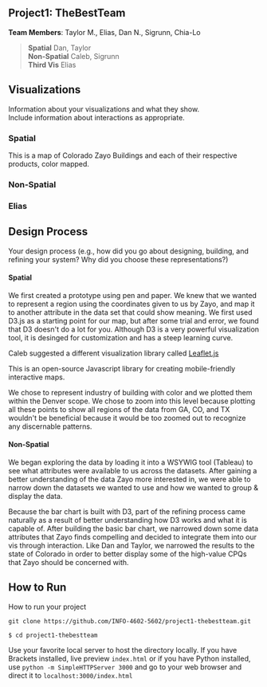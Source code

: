 
Project1: TheBestTeam
---
**Team Members**: Taylor M., Elias, Dan N., Sigrunn, Chia-Lo <br />
> **Spatial** Dan, Taylor <br />
> **Non-Spatial** Caleb, Sigrunn <br />
> **Third Vis** Elias

## Visualizations
Information about your visualizations and what they show.
<br />
Include information about interactions as appropriate.

### Spatial
This is a map of Colorado Zayo Buildings and each of their respective products, color mapped. 

### Non-Spatial

### Elias

## Design Process
Your design process (e.g., how did you go about designing, building, and refining your system? Why did you choose these representations?)

#### Spatial
We first created a prototype using pen and paper. We knew that we wanted to represent a region using the coordinates given to us by Zayo, and map it to another attribute in the data set that could show meaning. We first used D3.js as a starting point for our map, but after some trial and error, we found that D3 doesn't do a lot for you. Although D3 is a very powerful visualization tool, it is desinged for customization and has a steep learning curve. 

Caleb suggested a different visualization library called [Leaflet.js](http://leafletjs.com/) 

This is an open-source Javascript library for creating mobile-friendly interactive maps. 

We chose to represent industry of building with color and we plotted them within the Denver scope. We chose to zoom into this level because plotting all these points to show all regions of the data from GA, CO, and TX wouldn't be beneficial because it would be too zoomed out to recognize any discernable patterns.

#### Non-Spatial
We began exploring the data by loading it into a WSYWIG tool (Tableau) to see what attributes were available to us across the datasets. After gaining a better understanding of the data Zayo more interested in, we were able to narrow down the datasets we wanted to use and how we wanted to group & display the data.

Because the bar chart is built with D3, part of the refining process came naturally as a result of better understanding how D3 works and what it is capable of. After building the basic bar chart, we narrowed down some data attributes that Zayo finds compelling and decided to integrate them into our vis through interaction. Like Dan and Taylor, we narrowed the results to the state of Colorado in order to better display some of the high-value CPQs that Zayo should be concerned with.

## How to Run
How to run your project

```
git clone https://github.com/INFO-4602-5602/project1-thebestteam.git
```

```
$ cd project1-thebestteam
```

Use your favorite local server to host the directory locally. If you have Brackets installed, live preview ```index.html``` or if you have Python installed, use ```python -m SimpleHTTPServer 3000``` and go to your web browser and direct it to ```localhost:3000/index.html```

